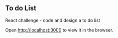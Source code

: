 ## To do List

React challenge - code and design a to do list

Open [http://localhost:3000](http://localhost:3000) to view it in the browser.

